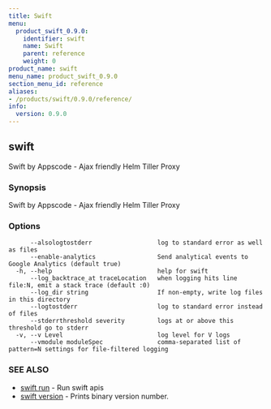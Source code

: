 ```yaml
---
title: Swift
menu:
  product_swift_0.9.0:
    identifier: swift
    name: Swift
    parent: reference
    weight: 0
product_name: swift
menu_name: product_swift_0.9.0
section_menu_id: reference
aliases:
- /products/swift/0.9.0/reference/
info:
  version: 0.9.0
---
```


## swift

Swift by Appscode - Ajax friendly Helm Tiller Proxy

### Synopsis

Swift by Appscode - Ajax friendly Helm Tiller Proxy

### Options

```
      --alsologtostderr                  log to standard error as well as files
      --enable-analytics                 Send analytical events to Google Analytics (default true)
  -h, --help                             help for swift
      --log_backtrace_at traceLocation   when logging hits line file:N, emit a stack trace (default :0)
      --log_dir string                   If non-empty, write log files in this directory
      --logtostderr                      log to standard error instead of files
      --stderrthreshold severity         logs at or above this threshold go to stderr
  -v, --v Level                          log level for V logs
      --vmodule moduleSpec               comma-separated list of pattern=N settings for file-filtered logging
```

### SEE ALSO

* [swift run](/products/swift/0.9.0/reference/swift_run)	 - Run swift apis
* [swift version](/products/swift/0.9.0/reference/swift_version)	 - Prints binary version number.

